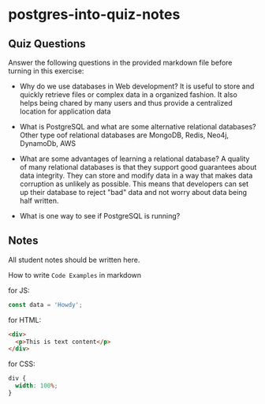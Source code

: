 # postgres-into-quiz-notes

## Quiz Questions

Answer the following questions in the provided markdown file before turning in this exercise:

- Why do we use databases in Web development? It is useful to store and quickly retrieve files or complex data in a organized fashion. It also helps being chared by many users and thus provide a centralized location for application data

- What is PostgreSQL and what are some alternative relational databases? Other type oof relational databases are MongoDB, Redis, Neo4j, DynamoDb, AWS

- What are some advantages of learning a relational database? A quality of many relational databases is that they support good guarantees about data integrity. They can store and modify data in a way that makes data corruption as unlikely as possible. This means that developers can set up their database to reject "bad" data and not worry about data being half written.

- What is one way to see if PostgreSQL is running?

## Notes

All student notes should be written here.

How to write `Code Examples` in markdown

for JS:

```javascript
const data = 'Howdy';
```

for HTML:

```html
<div>
  <p>This is text content</p>
</div>
```

for CSS:

```css
div {
  width: 100%;
}
```
